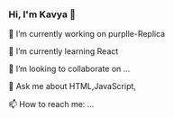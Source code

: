### Hi, I'm Kavya 👋

🔭 I’m currently working on purplle-Replica

🌱 I’m currently learning React

👯 I’m looking to collaborate on ...
<!-- - 🤔 I’m looking for help with ... -->

💬 Ask me about HTML,JavaScript, 

📫 How to reach me: ...
<!-- 😄 Pronouns: ...
⚡ Fun fact: -->

